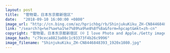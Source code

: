 ```yaml
---
layout: post
title:  "管物菊，日本东京都新宿区"
date:   "2018-09-10 16:00:00 +0800"
image_url: "http://cn.bing.com/az/hprichbg/rb/ShinjukuKiku_ZH-CN8446848393_1920x1080.jpg"
link: "/search?q=%e7%ae%a1%e7%89%a9%e8%8f%8a&form=hpcapt&mkt=zh-cn"
copyright: "管物菊，日本东京都新宿区 (© I love Photo and Apple./Getty images)"
image_hash: "c79ceca8823a08c1c93373f4b26c9996"
image_filename: "ShinjukuKiku_ZH-CN8446848393_1920x1080.jpg"
---
```

